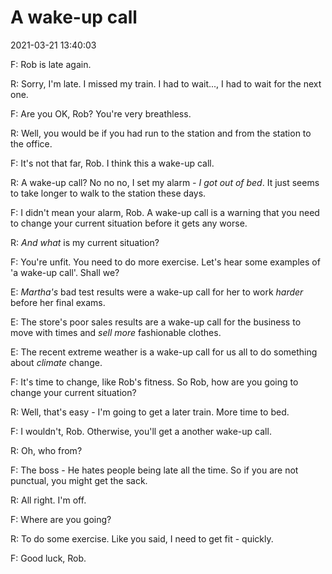 # A wake-up call

2021-03-21 13:40:03

F: Rob is late again.

R: Sorry, I'm late. I missed my train. I had to wait..., I had to wait for the next one.

F: Are you OK, Rob? You're very breathless.

R: Well, you would be if you had run to the station and from the station to the office.

F: It's not that far, Rob. I think this a wake-up call.

R: A wake-up call? No no no, I set my alarm _- I got out of bed_. It just seems to take longer to walk to the station these days.

F: I didn't mean your alarm, Rob. A wake-up call is a warning that you need to change your current situation before it gets any worse.

R: _And what_ is my current situation?

F: You're unfit. You need to do more exercise. Let's hear some examples of 'a wake-up call'. Shall we?

E: _Martha's_ bad test results were a wake-up call for her to work _harder_ before her final exams.

E: The store's poor sales results are a wake-up call for the business to move with times and _sell more_ fashionable clothes.

E: The recent extreme weather is a wake-up call for us all to do something about _climate_ change.

F: It's time to change, like Rob's fitness. So Rob, how are you going to change your current situation?

R: Well, that's easy - I'm going to get a later train. More time to bed.

F: I wouldn't, Rob. Otherwise, you'll get a another wake-up call.

R: Oh, who from?

F: The boss - He hates people being late all the time. So if you are not punctual, you might get the sack.

R: All right. I'm off.

F: Where are you going?

R: To do some exercise. Like you said, I need to get fit - quickly.

F: Good luck, Rob.
